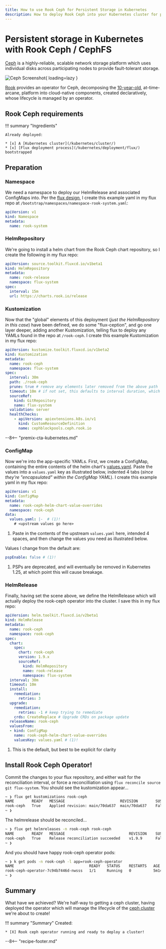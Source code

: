```yaml
---
title: How to use Rook Ceph for Persistent Storage in Kubernetes
description: How to deploy Rook Ceph into your Kubernetes cluster for persistent storage
---
```


# Persistent storage in Kubernetes with Rook Ceph / CephFS

[Ceph](https://docs.ceph.com/en/quincy/) is a highly-reliable, scalable network storage platform which uses individual disks across participating nodes to provide fault-tolerant storage.

![Ceph Screenshot](/images/ceph.png){ loading=lazy }

[Rook](https://rook.io) provides an operator for Ceph, decomposing the [10-year-old](https://en.wikipedia.org/wiki/Ceph_(software)#Release_history), at-time-arcane, platform into cloud-native components, created declaratively, whose lifecycle is managed by an operator.


## Rook Ceph requirements

!!! summary "Ingredients"

    Already deployed:

    * [x] A [Kubernetes cluster](/kubernetes/cluster/)
    * [x] [Flux deployment process](/kubernetes/deployment/flux/) bootstrapped

## Preparation

### Namespace

We need a namespace to deploy our HelmRelease and associated ConfigMaps into. Per the [flux design](/kubernetes/deployment/flux/), I create this example yaml in my flux repo at `/bootstrap/namespaces/namespace-rook-system.yaml`:

```yaml title="/bootstrap/namespaces/namespace-mastodon.yaml"
apiVersion: v1
kind: Namespace
metadata:
  name: rook-system
```

### HelmRepository

We're going to install a helm chart from the Rook Ceph chart repository, so I create the following in my flux repo:

```yaml title="/bootstrap/helmrepositories/gitepository-rook-release.yaml"
apiVersion: source.toolkit.fluxcd.io/v1beta1
kind: HelmRepository
metadata:
  name: rook-release
  namespace: flux-system
spec:
  interval: 15m
  url: https://charts.rook.io/release
```

### Kustomization

Now that the "global" elements of this deployment (*just the HelmRepository in this case*) have been defined, we do some "flux-ception", and go one layer deeper, adding another Kustomization, telling flux to deploy any YAMLs found in the repo at `/rook-ceph`. I create this example Kustomization in my flux repo:

```yaml title="/bootstrap/kustomizations/kustomization-rook-ceph.yaml"
apiVersion: kustomize.toolkit.fluxcd.io/v1beta2
kind: Kustomization
metadata:
  name: rook-ceph
  namespace: flux-system
spec:
  interval: 30m
  path: ./rook-ceph
  prune: true # remove any elements later removed from the above path
  timeout: 10m # if not set, this defaults to interval duration, which is 1h
  sourceRef:
    kind: GitRepository
    name: flux-system
  validation: server
  healthChecks:
    - apiVersion: apiextensions.k8s.io/v1
      kind: CustomResourceDefinition
      name: cephblockpools.ceph.rook.io
```

--8<-- "premix-cta-kubernetes.md"

### ConfigMap

Now we're into the app-specific YAMLs. First, we create a ConfigMap, containing the entire contents of the helm chart's [values.yaml](https://github.com/rook/rook/blob/master/deploy/charts/rook-ceph/values.yaml). Paste the values into a `values.yaml` key as illustrated below, indented 4 tabs (*since they're "encapsulated" within the ConfigMap YAML*). I create this example yaml in my flux repo:

```yaml title="rook-ceph/configmap-rook-ceph-helm-chart-value-overrides.yaml"
apiVersion: v1
kind: ConfigMap
metadata:
  name: rook-ceph-helm-chart-value-overrides
  namespace: rook-ceph
data:
  values.yaml: |-  # (1)!
    # <upstream values go here>
```

1. Paste in the contents of the upstream `values.yaml` here, intended 4 spaces, and then change the values you need as illustrated below.

Values I change from the default are:

```yaml
pspEnable: false # (1)!
```

1. PSPs are deprecated, and will eventually be removed in Kubernetes 1.25, at which point this will cause breakage.


### HelmRelease

Finally, having set the scene above, we define the HelmRelease which will actually deploy the rook-ceph operator into the cluster. I save this in my flux repo:

```yaml title="/rook-ceph/helmrelease-rook-ceph.yaml"
apiVersion: helm.toolkit.fluxcd.io/v2beta1
kind: HelmRelease
metadata:
  name: rook-ceph
  namespace: rook-ceph
spec:
  chart:
    spec:
      chart: rook-ceph
      version: 1.9.x
      sourceRef:
        kind: HelmRepository
        name: rook-release
        namespace: flux-system
  interval: 30m
  timeout: 10m
  install:
    remediation:
      retries: 3
  upgrade:
    remediation:
      retries: -1 # keep trying to remediate
    crds: CreateReplace # Upgrade CRDs on package update
  releaseName: rook-ceph
  valuesFrom:
  - kind: ConfigMap
    name: rook-ceph-helm-chart-value-overrides
    valuesKey: values.yaml # (1)!
```

1. This is the default, but best to be explicit for clarity

## Install Rook Ceph Operator!

Commit the changes to your flux repository, and either wait for the reconciliation interval, or force  a reconcilliation using `flux reconcile source git flux-system`. You should see the kustomization appear...

```bash
~ ❯ flux get kustomizations rook-ceph
NAME     	READY	MESSAGE                       	REVISION    	SUSPENDED
rook-ceph	True 	Applied revision: main/70da637	main/70da637	False
~ ❯
```

The helmrelease should be reconciled...

```bash
~ ❯ flux get helmreleases -n rook-ceph rook-ceph 
NAME     	READY	MESSAGE                         	REVISION	SUSPENDED
rook-ceph	True 	Release reconciliation succeeded	v1.9.9  	False
~ ❯
```

And you should have happy rook-ceph operator pods:

```bash
~ ❯ k get pods -n rook-ceph -l app=rook-ceph-operator
NAME                                  READY   STATUS    RESTARTS   AGE
rook-ceph-operator-7c94b7446d-nwsss   1/1     Running   0          5m14s
~ ❯
```

## Summary

What have we achieved? We're half-way to getting a ceph cluster, having deployed the operator which will manage the lifecycle of the [ceph cluster](/kubernetes/persistence/rook-ceph/cluster/) we're about to create!

!!! summary "Summary"
    Created:

    * [X] Rook ceph operator running and ready to deploy a cluster!

--8<-- "recipe-footer.md"




